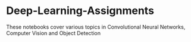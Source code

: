 # Deep-Learning-Assignments

These notebooks cover various topics in Convolutional Neural Networks, Computer Vision and Object Detection
